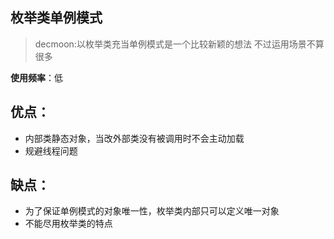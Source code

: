 枚举类单例模式
-
>decmoon:以枚举类充当单例模式是一个比较新颖的想法
不过运用场景不算很多

**使用频率**：低


优点：
- 
+ 内部类静态对象，当改外部类没有被调用时不会主动加载
+ 规避线程问题


缺点：
- 
+ 为了保证单例模式的对象唯一性，枚举类内部只可以定义唯一对象
+ 不能尽用枚举类的特点